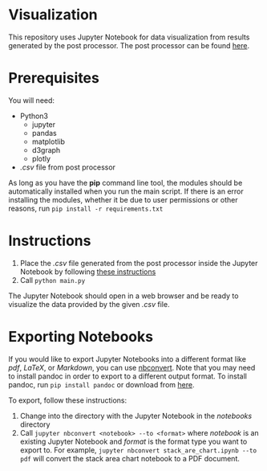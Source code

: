 # Visualization

This repository uses Jupyter Notebook for data visualization from results generated by the post processor.  The post processor can be found [here](https://github.com/UTMediaCAT/Post-processor).

# Prerequisites

You will need:
- Python3
	- jupyter
	- pandas
	- matplotlib
	- d3graph
 	- plotly
- *.csv* file from post processor

As long as you have the **pip** command line tool, the modules should be automatically installed when you run the main script.  If there is an error installing the modules, whether it be due to user permissions or other reasons, run `pip install -r requirements.txt`

# Instructions

1. Place the *.csv* file generated from the post processor inside the Jupyter Notebook by following [these instructions](https://github.com/UTMediaCAT/Visualization/tree/main/notebooks)
2. Call `python main.py`

The Jupyter Notebook should open in a web browser and be ready to visualize the data provided by the given *.csv* file.

# Exporting Notebooks

If you would like to export Jupyter Notebooks into a different format like *pdf*, *LaTeX*, or *Markdown*, you can use [nbconvert](https://nbconvert.readthedocs.io/en/latest/).  Note that you may need to install pandoc in order to export to a different output format.  To install pandoc, run `pip install pandoc` or download from [here](https://pandoc.org/installing.html).

To export, follow these instructions:
1. Change into the directory with the Jupyter Notebook in the *notebooks* directory
2. Call `jupyter nbconvert <notebook> --to <format>` where *notebook* is an existing Jupyter Notebook and *format* is the format type you want to export to.  For example, `jupyter nbconvert stack_are_chart.ipynb --to pdf` will convert the stack area chart notebook to a PDF document.

